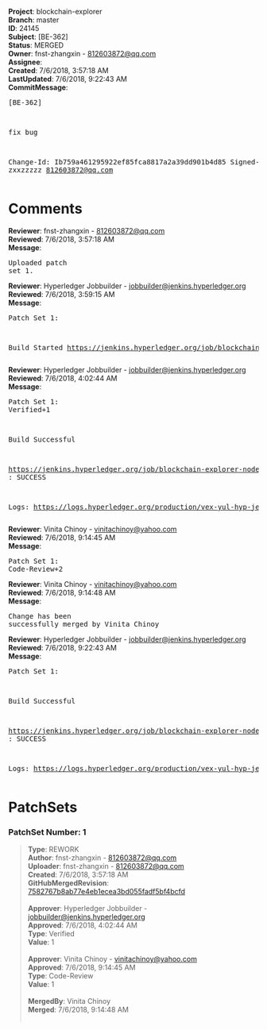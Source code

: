 <strong>Project</strong>: blockchain-explorer<br><strong>Branch</strong>: master<br><strong>ID</strong>: 24145<br><strong>Subject</strong>: [BE-362]<br><strong>Status</strong>: MERGED<br><strong>Owner</strong>: fnst-zhangxin - 812603872@qq.com<br><strong>Assignee</strong>:<br><strong>Created</strong>: 7/6/2018, 3:57:18 AM<br><strong>LastUpdated</strong>: 7/6/2018, 9:22:43 AM<br><strong>CommitMessage</strong>:<br><pre>[BE-362]

fix bug

Change-Id: Ib759a461295922ef85fca8817a2a39dd901b4d85
Signed-off-by: zxxzzzzz <812603872@qq.com>
</pre><h1>Comments</h1><strong>Reviewer</strong>: fnst-zhangxin - 812603872@qq.com<br><strong>Reviewed</strong>: 7/6/2018, 3:57:18 AM<br><strong>Message</strong>: <pre>Uploaded patch set 1.</pre><strong>Reviewer</strong>: Hyperledger Jobbuilder - jobbuilder@jenkins.hyperledger.org<br><strong>Reviewed</strong>: 7/6/2018, 3:59:15 AM<br><strong>Message</strong>: <pre>Patch Set 1:

Build Started https://jenkins.hyperledger.org/job/blockchain-explorer-node6-verify-x86_64/264/</pre><strong>Reviewer</strong>: Hyperledger Jobbuilder - jobbuilder@jenkins.hyperledger.org<br><strong>Reviewed</strong>: 7/6/2018, 4:02:44 AM<br><strong>Message</strong>: <pre>Patch Set 1: Verified+1

Build Successful 

https://jenkins.hyperledger.org/job/blockchain-explorer-node6-verify-x86_64/264/ : SUCCESS

Logs: https://logs.hyperledger.org/production/vex-yul-hyp-jenkins-3/blockchain-explorer-node6-verify-x86_64/264</pre><strong>Reviewer</strong>: Vinita Chinoy - vinitachinoy@yahoo.com<br><strong>Reviewed</strong>: 7/6/2018, 9:14:45 AM<br><strong>Message</strong>: <pre>Patch Set 1: Code-Review+2</pre><strong>Reviewer</strong>: Vinita Chinoy - vinitachinoy@yahoo.com<br><strong>Reviewed</strong>: 7/6/2018, 9:14:48 AM<br><strong>Message</strong>: <pre>Change has been successfully merged by Vinita Chinoy</pre><strong>Reviewer</strong>: Hyperledger Jobbuilder - jobbuilder@jenkins.hyperledger.org<br><strong>Reviewed</strong>: 7/6/2018, 9:22:43 AM<br><strong>Message</strong>: <pre>Patch Set 1:

Build Successful 

https://jenkins.hyperledger.org/job/blockchain-explorer-node6-merge-x86_64/143/ : SUCCESS

Logs: https://logs.hyperledger.org/production/vex-yul-hyp-jenkins-3/blockchain-explorer-node6-merge-x86_64/143</pre><h1>PatchSets</h1><h3>PatchSet Number: 1</h3><blockquote><strong>Type</strong>: REWORK<br><strong>Author</strong>: fnst-zhangxin - 812603872@qq.com<br><strong>Uploader</strong>: fnst-zhangxin - 812603872@qq.com<br><strong>Created</strong>: 7/6/2018, 3:57:18 AM<br><strong>GitHubMergedRevision</strong>: [7582767b8ab77e4eb1ecea3bd055fadf5bf4bcfd](https://github.com/hyperledger/blockchain-explorer/commit/7582767b8ab77e4eb1ecea3bd055fadf5bf4bcfd)<br><br><strong>Approver</strong>: Hyperledger Jobbuilder - jobbuilder@jenkins.hyperledger.org<br><strong>Approved</strong>: 7/6/2018, 4:02:44 AM<br><strong>Type</strong>: Verified<br><strong>Value</strong>: 1<br><br><strong>Approver</strong>: Vinita Chinoy - vinitachinoy@yahoo.com<br><strong>Approved</strong>: 7/6/2018, 9:14:45 AM<br><strong>Type</strong>: Code-Review<br><strong>Value</strong>: 1<br><br><strong>MergedBy</strong>: Vinita Chinoy<br><strong>Merged</strong>: 7/6/2018, 9:14:48 AM<br><br></blockquote>